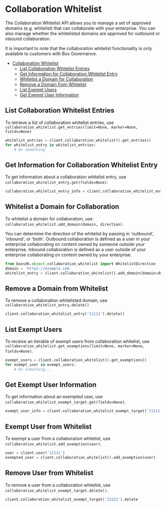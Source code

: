 Collaboration Whitelist
=======================

The Collaboration Whitelist API allows you to manage a set of approved domains (e.g. whitelist) that can collaborate with your enterprise. You can also manage whether the whitelisted domains are approved for outbound or inbound collaboration.

It is important to note that the collaboration whitelist functionality is only available to customers with Box Governance.

<!-- START doctoc generated TOC please keep comment here to allow auto update -->
<!-- DON'T EDIT THIS SECTION, INSTEAD RE-RUN doctoc TO UPDATE -->


- [Collaboration Whitelist](#collaboration-whitelist)
  - [List Collaboration Whitelist Entries](#list-collaboration-whitelist-entries)
  - [Get Information for Collaboration Whitelist Entry](#get-information-for-collaboration-whitelist-entry)
  - [Whitelist a Domain for Collaboration](#whitelist-a-domain-for-collaboration)
  - [Remove a Domain from Whitelist](#remove-a-domain-from-whitelist)
  - [List Exempt Users](#list-exempt-users)
  - [Get Exempt User Information](#get-exempt-user-information)

<!-- END doctoc generated TOC please keep comment here to allow auto update -->

List Collaboration Whitelist Entries
------------------------------------

To retrieve a list of collaboration whitelist entries, use `collaboration_whitelist.get_entries(limit=None, marker=None, fields=None)`

```python
whitelist_entries = client.collaboration_whitelist().get_entries()
for whitelist_entry in whitelist_entries:
    # Do something
```

Get Information for Collaboration Whitelist Entry
-------------------------------------------------

To get information about a collaboration whitelist entry, use `collaboration_whitelist_entry.get(fields=None)`.

```python
collaboration_whitelist_entry_info = client.collaboration_whitelist_entry('11111').get()
```

Whitelist a Domain for Collaboration
------------------------------------

To whitelist a domain for collaboration, use `collaboration_whitelist.add_domain(domain, direction)`.

You can determine the direction of the whitelist by passing in 'outbound', 'inbound', or 'both'. Outbound collaboration is defined as
a user in your enterprise collaborating on content owned by someone outside your enterprise. Inbound collaboration is defined as a user outside of your enterprise collaborating on content owned by your enterprise.

```python
from boxsdk.object.collaboration_whitelist import WhitelistDirection
domain = 'https://example.com'
whitelist_entry = client.collaboration_whitelist().add_domain(domain=domain, direction=WhitelistDirection.INBOUND)
```

Remove a Domain from Whitelist
------------------------------

To remove a collaboration whitelisted domain, use `collaboration_whitelist_entry.delete()`

```python
client.collaboration_whitelist_entry('11111').delete()
```

List Exempt Users
-----------------

To receive an iterable of exempt users from collaboration whitelist, use `collaboration_whitelist.get_exemptions(limit=None, marker=None, fields=None)`.

```python
exempt_users = client.collaboration_whitelist().get_exemptions()
for exempt_user in exempt_users:
    # Do something...
```

Get Exempt User Information
---------------------------

To get information about an exempted user, use `collaboration_whitelist_exempt_target.get(fields=None)`.

```python
exempt_user_info = client.collaboration_whitelist_exempt_target('11111').get()
```

Exempt User from Whitelist
--------------------------

To exempt a user from a collaboration whitelist, use `collaboration_whitelist.add_exemption(user)`.

```python
user = client.user('11111')
exempted_user = client.collaboration_whitelist().add_exemption(user)
```

Remove User from Whitelist
--------------------------

To remove a user from a collaboration whitelist, use `collaboration_whitelist_exempt_target.delete()`.

```python
client.collaboration_whitelist_exempt_target('22222').delete
```
